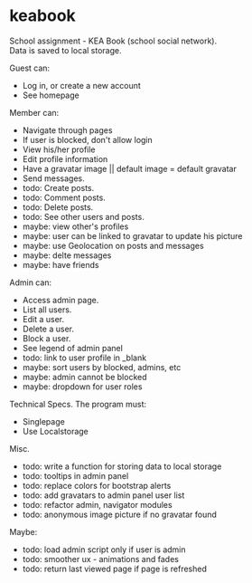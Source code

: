 keabook
=======

School assignment - KEA Book (school social network).  
Data is saved to local storage.  

Guest can:  
- Log in, or create a new account  
- See homepage  

Member can:  
- Navigate through pages  
- If user is blocked, don't allow login  
- View his/her profile  
- Edit profile information  
- Have a gravatar image || default image = default gravatar  
- Send messages.  
- todo: Create posts.  
- todo: Comment posts.  
- todo: Delete posts.  
- todo: See other users and posts.  
- maybe: view other's profiles  
- maybe: user can be linked to gravatar to update his picture  
- maybe: use Geolocation on posts and messages  
- maybe: delte messages  
- maybe: have friends  

Admin can:  
- Access admin page.  
- List all users.  
- Edit a user.  
- Delete a user.  
- Block a user.  
- See legend of admin panel  
- todo: link to user profile in _blank  
- maybe: sort users by blocked, admins, etc  
- maybe: admin cannot be blocked  
- maybe: dropdown for user roles  

Technical Specs. The program must:  
- Singlepage  
- Use Localstorage  

Misc.  
- todo: write a function for storing data to local storage  
- todo: tooltips in admin panel  
- todo: replace colors for bootstrap alerts  
- todo: add gravatars to admin panel user list  
- todo: refactor admin, navigator modules  
- todo: anonymous image picture if no gravatar found  

Maybe:  
- todo: load admin script only if user is admin  
- todo: smoother ux - animations and fades  
- todo: return last viewed page if page is refreshed  